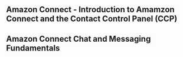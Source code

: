 
## Amazon Connect - Introduction to Amamzon Connect and the Contact Control Panel (CCP)

## Amazon Connect Chat and Messaging Fundamentals

